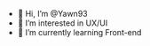 - 👋 Hi, I’m @Yawn93
- 👀 I’m interested in UX/UI
- 🌱 I’m currently learning Front-end

<!---
Yawn93/Yawn93 is a ✨ special ✨ repository because its `README.md` (this file) appears on your GitHub profile.
You can click the Preview link to take a look at your changes.
--->
